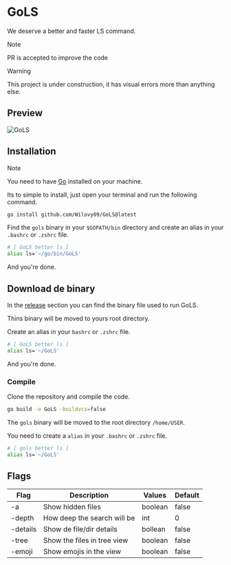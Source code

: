 # GoLS

We deserve a better and faster LS command.

> [!NOTE]
> PR is accepted to improve the code

> [!WARNING]
> This project is under construction, it has visual errors more than anything else.

## Preview

![GoLS](./assets/previews/preview-GoLS-v1.gif)

## Installation

> [!NOTE]
> You need to have [Go](https://go.dev/dl/) installed on your machine.

Its to simple to install, just open your terminal and run the following command.

```bash
go install github.com/Wilovy09/GoLS@latest
```

Find the `gols` binary in your `$GOPATH/bin` directory and create an alias in your `.bashrc` or `.zshrc` file.

```bash
# [ GoLS better ls ]
alias ls='~/go/bin/GoLS'
```

And you're done.

## Download de binary

In the [release](https://github.com/Wilovy09/GoLS/releases/tag/release) section you can find the binary file used to run GoLS.

Thins binary will be moved to yours root directory.

Create an alias in your `bashrc` or `.zshrc` file.

```bash
# [ GoLS better ls ]
alias ls='~/GoLS'
```

And you're done.

### Compile

Clone the repository and compile the code.

```bash
go build -o GoLS -buildvcs=false
```

The `gols` binary will be moved to the root directory `/home/USER`.

You need to create a `alias` in your `.bashrc` or `.zshrc` file.

```bash
# [ gols better ls ]
alias ls='~/GoLS'
```

## Flags

| Flag     | Description                 | Values  | Default |
|----------|-----------------------------|---------|-------- |
| -a       | Show hidden files           | boolean | false   |
| -depth   | How deep the search will be | int     | 0       |
| -details | Show de file/dir details    | bollean | false   |
| -tree    | Show the files in tree view | boolean | false   |
| -emoji   | Show emojis in the view     | boolean | false   |

